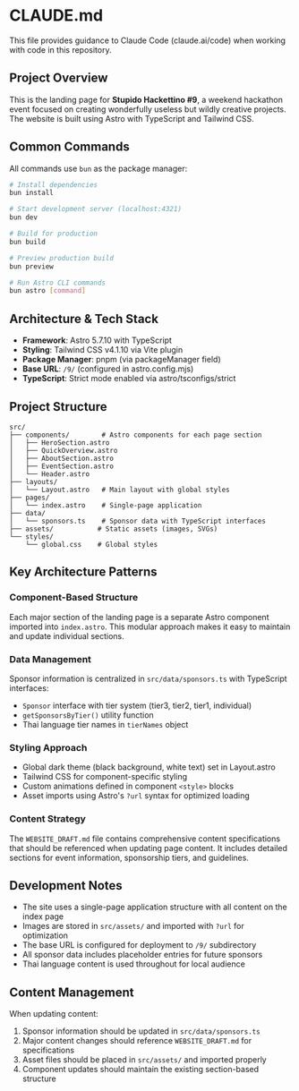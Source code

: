 # CLAUDE.md

This file provides guidance to Claude Code (claude.ai/code) when working with code in this repository.

## Project Overview

This is the landing page for **Stupido Hackettino #9**, a weekend hackathon event focused on creating wonderfully useless but wildly creative projects. The website is built using Astro with TypeScript and Tailwind CSS.

## Common Commands

All commands use `bun` as the package manager:

```bash
# Install dependencies
bun install

# Start development server (localhost:4321)
bun dev

# Build for production
bun build

# Preview production build
bun preview

# Run Astro CLI commands
bun astro [command]
```

## Architecture & Tech Stack

- **Framework**: Astro 5.7.10 with TypeScript
- **Styling**: Tailwind CSS v4.1.10 via Vite plugin
- **Package Manager**: pnpm (via packageManager field)
- **Base URL**: `/9/` (configured in astro.config.mjs)
- **TypeScript**: Strict mode enabled via astro/tsconfigs/strict

## Project Structure

```
src/
├── components/        # Astro components for each page section
│   ├── HeroSection.astro
│   ├── QuickOverview.astro
│   ├── AboutSection.astro
│   ├── EventSection.astro
│   └── Header.astro
├── layouts/
│   └── Layout.astro   # Main layout with global styles
├── pages/
│   └── index.astro    # Single-page application
├── data/
│   └── sponsors.ts    # Sponsor data with TypeScript interfaces
├── assets/           # Static assets (images, SVGs)
└── styles/
    └── global.css    # Global styles
```

## Key Architecture Patterns

### Component-Based Structure
Each major section of the landing page is a separate Astro component imported into `index.astro`. This modular approach makes it easy to maintain and update individual sections.

### Data Management
Sponsor information is centralized in `src/data/sponsors.ts` with TypeScript interfaces:
- `Sponsor` interface with tier system (tier3, tier2, tier1, individual)
- `getSponsorsByTier()` utility function
- Thai language tier names in `tierNames` object

### Styling Approach
- Global dark theme (black background, white text) set in Layout.astro
- Tailwind CSS for component-specific styling
- Custom animations defined in component `<style>` blocks
- Asset imports using Astro's `?url` syntax for optimized loading

### Content Strategy
The `WEBSITE_DRAFT.md` file contains comprehensive content specifications that should be referenced when updating page content. It includes detailed sections for event information, sponsorship tiers, and guidelines.

## Development Notes

- The site uses a single-page application structure with all content on the index page
- Images are stored in `src/assets/` and imported with `?url` for optimization
- The base URL is configured for deployment to `/9/` subdirectory
- All sponsor data includes placeholder entries for future sponsors
- Thai language content is used throughout for local audience

## Content Management

When updating content:
1. Sponsor information should be updated in `src/data/sponsors.ts`
2. Major content changes should reference `WEBSITE_DRAFT.md` for specifications
3. Asset files should be placed in `src/assets/` and imported properly
4. Component updates should maintain the existing section-based structure